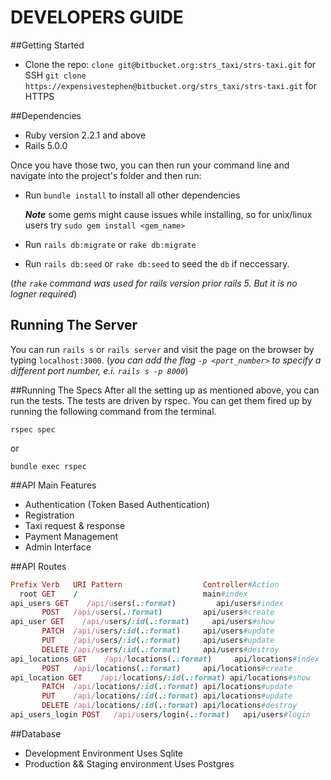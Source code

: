 # DEVELOPERS GUIDE

##Getting Started

+ Clone the repo:
`clone git@bitbucket.org:strs_taxi/strs-taxi.git` for SSH
`git clone https://expensivestephen@bitbucket.org/strs_taxi/strs-taxi.git` for HTTPS

##Dependencies

* Ruby version 2.2.1 and above
* Rails 5.0.0

Once you have those two, you can then run your command line and navigate into the project's folder and then run:

* Run `bundle install` to install all other dependencies


    ***Note*** some gems might cause issues while installing, so for unix/linux users try `sudo gem install <gem_name>`
* Run `rails db:migrate` or `rake db:migrate`
* Run `rails db:seed`  or `rake db:seed` to seed the `db` if neccessary.

(*the `rake` command was used for rails version prior rails 5. But it is no logner required*)

## Running The Server

You can run `rails s` or `rails server` and visit the page on the browser by typing `localhost:3000`. (*you can add the flag `-p <port_number>` to specify a different port number, e.i. `rails s -p 8000`*)

##Running The Specs
After all the setting up as mentioned above, you can run the tests. The tests are driven by rspec. You can get them fired up by running the following command from the terminal.

  `rspec spec`

or

  `bundle exec rspec`

##API Main Features

* Authentication (Token Based Authentication)
* Registration
* Taxi request & response
* Payment Management
* Admin Interface

##API Routes

```ruby
Prefix Verb   URI Pattern                  Controller#Action
  root GET    /                            main#index
api_users GET    /api/users(.:format)         api/users#index
       POST   /api/users(.:format)         api/users#create
api_user GET    /api/users/:id(.:format)     api/users#show
       PATCH  /api/users/:id(.:format)     api/users#update
       PUT    /api/users/:id(.:format)     api/users#update
       DELETE /api/users/:id(.:format)     api/users#destroy
api_locations GET    /api/locations(.:format)     api/locations#index
       POST   /api/locations(.:format)     api/locations#create
api_location GET    /api/locations/:id(.:format) api/locations#show
       PATCH  /api/locations/:id(.:format) api/locations#update
       PUT    /api/locations/:id(.:format) api/locations#update
       DELETE /api/locations/:id(.:format) api/locations#destroy
api_users_login POST   /api/users/login(.:format)   api/users#login
```

##Database
* Development Environment
    Uses Sqlite
* Production && Staging environment
    Uses Postgres
